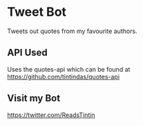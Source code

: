 # Tweet Bot

Tweets out quotes from my favourite authors.

## API Used

Uses the quotes-api which can be found at
https://github.com/tintindas/quotes-api

## Visit my Bot

https://twitter.com/ReadsTintin
